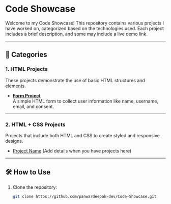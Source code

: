 # Code Showcase

Welcome to my Code Showcase! This repository contains various projects I have worked on, categorized based on the technologies used. Each project includes a brief description, and some may include a live demo link.

---

## 📂 Categories

### 1. HTML Projects
These projects demonstrate the use of basic HTML structures and elements.

- **[Form Project](https://panwardeepak-dev.github.io/Form-Project/)**  
  A simple HTML form to collect user information like name, username, email, and consent.

---

### 2. HTML + CSS Projects
Projects that include both HTML and CSS to create styled and responsive designs.

- [Project Name](#) (Add details when you have projects here)


---

## 🛠️ How to Use
1. Clone the repository:  
   ```bash
   git clone https://github.com/panwardeepak-dev/Code-Showcase.git
